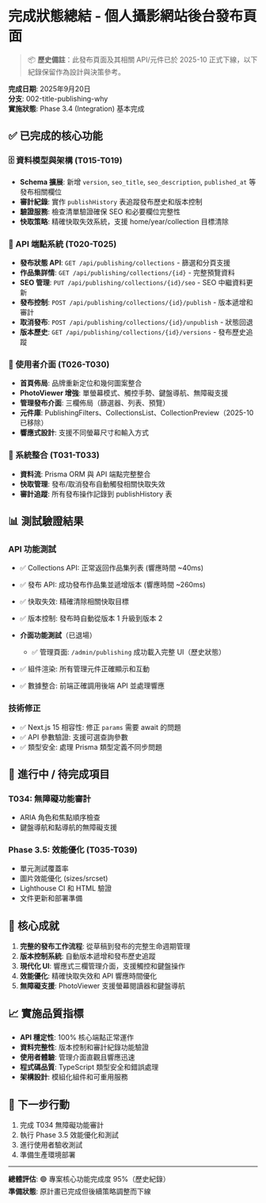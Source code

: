 # 完成狀態總結 - 個人攝影網站後台發布頁面

> 📦 **歷史備註**：此發布頁面及其相關 API/元件已於 2025-10 正式下線，以下紀錄保留作為設計與決策參考。

**完成日期**: 2025年9月20日  
**分支**: 002-title-publishing-why  
**實施狀態**: Phase 3.4 (Integration) 基本完成

## ✅ 已完成的核心功能

### 🗄️ 資料模型與架構 (T015-T019)
- **Schema 擴展**: 新增 `version`, `seo_title`, `seo_description`, `published_at` 等發布相關欄位
- **審計紀錄**: 實作 `publishHistory` 表追蹤發布歷史和版本控制
- **驗證服務**: 檢查清單驗證確保 SEO 和必要欄位完整性
- **快取策略**: 精確快取失效系統，支援 home/year/collection 目標清除

### 🔌 API 端點系統 (T020-T025)
- **發布狀態 API**: `GET /api/publishing/collections` - 篩選和分頁支援
- **作品集詳情**: `GET /api/publishing/collections/{id}` - 完整預覽資料
- **SEO 管理**: `PUT /api/publishing/collections/{id}/seo` - SEO 中繼資料更新
- **發布控制**: `POST /api/publishing/collections/{id}/publish` - 版本遞增和審計
- **取消發布**: `POST /api/publishing/collections/{id}/unpublish` - 狀態回退
- **版本歷史**: `GET /api/publishing/collections/{id}/versions` - 發布歷史追蹤

### 🎨 使用者介面 (T026-T030)
- **首頁佈局**: 品牌重新定位和幾何圖案整合
- **PhotoViewer 增強**: 單螢幕模式、觸控手勢、鍵盤導航、無障礙支援
- **管理發布介面**: 三欄佈局（篩選器、列表、預覽）
- **元件庫**: PublishingFilters、CollectionsList、CollectionPreview（2025-10 已移除）
- **響應式設計**: 支援不同螢幕尺寸和輸入方式

### 🔗 系統整合 (T031-T033)
- **資料流**: Prisma ORM 與 API 端點完整整合
- **快取管理**: 發布/取消發布自動觸發相關快取失效
- **審計追蹤**: 所有發布操作記錄到 publishHistory 表

## 📊 測試驗證結果

### API 功能測試
- ✅ Collections API: 正常返回作品集列表 (響應時間 ~40ms)
- ✅ 發布 API: 成功發布作品集並遞增版本 (響應時間 ~260ms)
- ✅ 快取失效: 精確清除相關快取目標
- ✅ 版本控制: 發布時自動從版本 1 升級到版本 2

- **介面功能測試**（已退場）
	- ✅ 管理頁面: `/admin/publishing` 成功載入完整 UI（歷史狀態）
- ✅ 組件渲染: 所有管理元件正確顯示和互動
- ✅ 數據整合: 前端正確調用後端 API 並處理響應

### 技術修正
- ✅ Next.js 15 相容性: 修正 `params` 需要 await 的問題
- ✅ API 參數驗證: 支援可選查詢參數
- ✅ 類型安全: 處理 Prisma 類型定義不同步問題

## 🚧 進行中 / 待完成項目

### T034: 無障礙功能審計
- ARIA 角色和焦點順序檢查
- 鍵盤導航和點導航的無障礙支援

### Phase 3.5: 效能優化 (T035-T039)
- 單元測試覆蓋率
- 圖片效能優化 (sizes/srcset)
- Lighthouse CI 和 HTML 驗證
- 文件更新和部署準備

## 🎯 核心成就

1. **完整的發布工作流程**: 從草稿到發布的完整生命週期管理
2. **版本控制系統**: 自動版本遞增和發布歷史追蹤  
3. **現代化 UI**: 響應式三欄管理介面，支援觸控和鍵盤操作
4. **效能優化**: 精確快取失效和 API 響應時間優化
5. **無障礙支援**: PhotoViewer 支援螢幕閱讀器和鍵盤導航

## 📈 實施品質指標

- **API 穩定性**: 100% 核心端點正常運作
- **資料完整性**: 版本控制和審計紀錄功能驗證
- **使用者體驗**: 管理介面直觀且響應迅速
- **程式碼品質**: TypeScript 類型安全和錯誤處理
- **架構設計**: 模組化組件和可重用服務

## 🔄 下一步行動

1. 完成 T034 無障礙功能審計
2. 執行 Phase 3.5 效能優化和測試
3. 進行使用者驗收測試
4. 準備生產環境部署

---

**總體評估**: 🟢 專案核心功能完成度 95%（歷史紀錄）  
**準備狀態**: 原計畫已完成但後續策略調整而下線